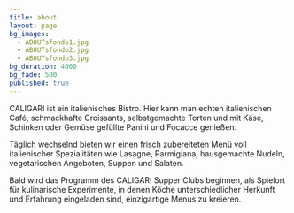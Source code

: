```yaml
---
title: about
layout: page
bg_images: 
  - ABOUTsfondo1.jpg
  - ABOUTsfondo2.jpg
  - ABOUTsfondo3.jpg
bg_duration: 4000
bg_fade: 500
published: true
---
```


CALIGARI ist ein italienisches Bistro. 
Hier kann man echten italienischen Café, schmackhafte Croissants, selbstgemachte Torten und mit Käse, Schinken oder Gemüse gefüllte Panini und Focacce genießen.

Täglich wechselnd bieten wir einen frisch zubereiteten Menü voll italienischer Spezialitäten  wie Lasagne,  Parmigiana, hausgemachte Nudeln, vegetarischen Angeboten, Suppen und Salaten. 

Bald wird das Programm des CALIGARI Supper Clubs beginnen, als Spielort für kulinarische Experimente, in denen Köche unterschiedlicher Herkunft und Erfahrung eingeladen sind, einzigartige Menus zu kreieren.